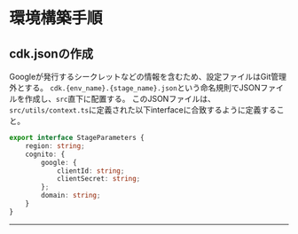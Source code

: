 # 環境構築手順

## cdk.jsonの作成

Googleが発行するシークレットなどの情報を含むため、設定ファイルはGit管理外とする。
`cdk.{env_name}.{stage_name}.json`という命名規則でJSONファイルを作成し、`src`直下に配置する。
このJSONファイルは、`src/utils/context.ts`に定義された以下interfaceに合致するように定義すること。

```typescript
export interface StageParameters {
	region: string;
    cognito: {
        google: {
            clientId: string;
            clientSecret: string;
        };
        domain: string;
    }
}
```

---

